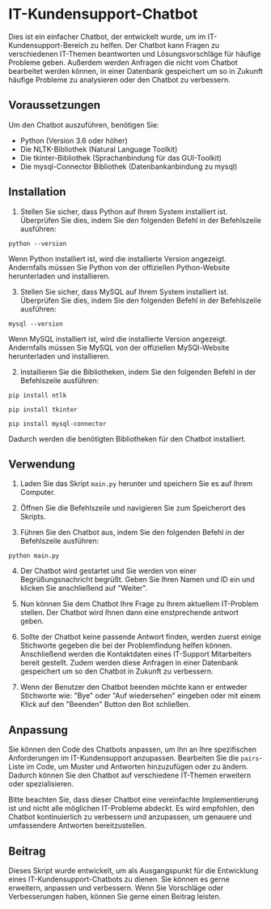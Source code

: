 # IT-Kundensupport-Chatbot

Dies ist ein einfacher Chatbot, der entwickelt wurde, um im IT-Kundensupport-Bereich zu helfen. Der Chatbot kann Fragen zu verschiedenen IT-Themen beantworten und Lösungsvorschläge für häufige Probleme geben. Außerdem werden Anfragen die nicht vom Chatbot bearbeitet werden können, in einer Datenbank gespeichert um so in Zukunft häufige Probleme zu analysieren oder den Chatbot zu verbessern.

## Voraussetzungen

Um den Chatbot auszuführen, benötigen Sie:

- Python (Version 3.6 oder höher)
- Die NLTK-Bibliothek (Natural Language Toolkit)
- Die tkinter-Bibliothek (Sprachanbindung für das GUI-Toolkit)
- Die mysql-Connector Bibliothek (Datenbankanbindung zu mysql)


## Installation
1. Stellen Sie sicher, dass Python auf Ihrem System installiert ist. Überprüfen Sie dies, indem Sie den folgenden Befehl in der Befehlszeile ausführen:

`python --version` 

Wenn Python installiert ist, wird die installierte Version angezeigt. Andernfalls müssen Sie Python von der offiziellen Python-Website herunterladen und installieren.


3. Stellen Sie sicher, dass MySQL auf Ihrem System installiert ist. Überprüfen Sie dies, indem Sie den folgenden Befehl in der Befehlszeile ausführen:

`mysql --version`

Wenn MySQL installiert ist, wird die installierte Version angezeigt. Andernfalls müssen Sie MySQL von der offiziellen MySQl-Website herunterladen und installieren.


2. Installieren Sie die Bibliotheken, indem Sie den folgenden Befehl in der Befehlszeile ausführen:

`pip install ntlk`

`pip install tkinter`

`pip install mysql-connector`

Dadurch werden die benötigten Bibliotheken für den Chatbot installiert.



## Verwendung

1. Laden Sie das Skript `main.py` herunter und speichern Sie es auf Ihrem Computer.

2. Öffnen Sie die Befehlszeile und navigieren Sie zum Speicherort des Skripts.

3. Führen Sie den Chatbot aus, indem Sie den folgenden Befehl in der Befehlszeile ausführen:

`python main.py`

4. Der Chatbot wird gestartet und Sie werden von einer Begrüßungsnachricht begrüßt. Geben Sie Ihren Namen und ID ein und klicken Sie anschließend auf "Weiter".

5. Nun können Sie dem Chatbot Ihre Frage zu Ihrem aktuellem IT-Problem stellen. Der Chatbot wird Ihnen dann eine enstprechende antwort geben.

6. Sollte der Chatbot keine passende Antwort finden, werden zuerst einige Stichworte gegeben die bei der Problemfindung helfen können. Anschließend werden die Kontaktdaten eines IT-Support Mitarbeiters bereit gestellt. Zudem werden diese Anfragen in einer Datenbank gespeichert um so den Chatbot in Zukunft zu verbessern.

7. Wenn der Benutzer den Chatbot beenden möchte kann er entweder Stichworte wie: "Bye" oder "Auf wiedersehen" eingeben oder mit einem Klick auf den "Beenden" Button den Bot schließen.



## Anpassung

Sie können den Code des Chatbots anpassen, um ihn an Ihre spezifischen Anforderungen im IT-Kundensupport anzupassen. Bearbeiten Sie die `pairs`-Liste im Code, um Muster und Antworten hinzuzufügen oder zu ändern. Dadurch können Sie den Chatbot auf verschiedene IT-Themen erweitern oder spezialisieren.

Bitte beachten Sie, dass dieser Chatbot eine vereinfachte Implementierung ist und nicht alle möglichen IT-Probleme abdeckt. Es wird empfohlen, den Chatbot kontinuierlich zu verbessern und anzupassen, um genauere und umfassendere Antworten bereitzustellen.



## Beitrag

Dieses Skript wurde entwickelt, um als Ausgangspunkt für die Entwicklung eines IT-Kundensupport-Chatbots zu dienen. Sie können es gerne erweitern, anpassen und verbessern. Wenn Sie Vorschläge oder Verbesserungen haben, können Sie gerne einen Beitrag leisten.

